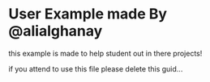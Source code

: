 # User Example made By @alialghanay

this example is made to help student out in there projects!

if you attend to use this file please delete this guid...
